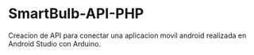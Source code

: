 # SmartBulb-API-PHP
Creacion de API para conectar una aplicacion movil android realizada en Android Studio con Arduino.
